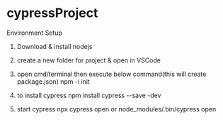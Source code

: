 # cypressProject

Environment Setup

1. Download & install nodejs  

2. create a new folder for project & open in VSCode

3. open cmd/terminal then execute below command(this will create package.json)
    npm -i init     

4. to install cypress
   npm install cypress --save -dev

6. start cypress
   npx cypress open
       or
   node_modules/.bin/cypress open
